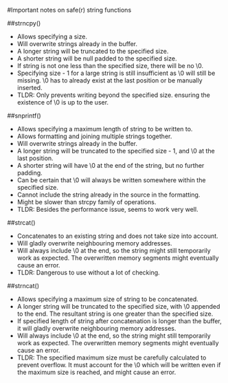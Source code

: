 #Important notes on safe(r) string functions

##strncpy()
* Allows specifying a size.
* Will overwrite strings already in the buffer.
* A longer string will be truncated to the specified size. 
* A shorter string will be null padded to the specified size.
* If string is not one less than the specified size, there will be no \0.
* Specifying size - 1 for a large string is still insufficient as \0 will still be missing. \0 has to already exist at the last position or be manually inserted.
* TLDR: Only prevents writing beyond the specified size. ensuring the existence of \0 is up to the user.

##snprintf()
* Allows specifying a maximum length of string to be written to.
* Allows formatting and joining multiple strings together.
* Will overwrite strings already in the buffer.
* A longer string will be truncated to the specified size - 1, and \0 at the last position.
* A shorter string will have \0 at the end of the string, but no further padding.
* Can be certain that \0 will always be written somewhere within the specified size.
* Cannot include the string already in the source in the formatting.
* Might be slower than strcpy family of operations.
* TLDR: Besides the performance issue, seems to work very well.

##strcat()
* Concatenates to an existing string and does not take size into account.
* Will gladly overwrite neighbouring memory addresses.
* Will always include \0 at the end, so the string might still temporarily work as expected. The overwritten memory segments might eventually cause an error.
* TLDR: Dangerous to use without a lot of checking.

##strncat()
* Allows specifying a maximum size of string to be concatenated.
* A longer string will be truncated to the specified size, with \0 appended to the end. The resultant string is one greater than the specified size.
* If specified length of string after concatenation is longer than the buffer, it will gladly overwrite neighbouring memory addresses.
* Will always include \0 at the end, so the string might still temporarily work as expected. The overwritten memory segments might eventually cause an error.
* TLDR: The specified maximum size must be carefully calculated to prevent overflow. It must account for the \0 which will be written even if the maximum size is reached, and might cause an error.
